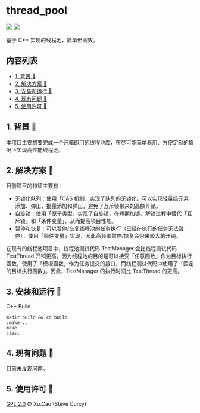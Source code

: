 # thread_pool
[![](https://img.shields.io/badge/Author-Xu.Cao-lightgreen)](https://github.com/SteveCurcy) ![](https://img.shields.io/badge/Version-2.1.3-yellow)

基于 C++ 实现的线程池，简单但高效。

## 内容列表

- [1. 背景 :cookie:](#1-背景-cookie)
- [2. 解决方案 :candy:](#2-解决方案-candy)
- [3. 安装和运行 :birthday:](#3-安装和运行-birthday)
- [4. 现有问题 :sandwich:](#4-现有问题-sandwich)
- [5. 使用许可 :page_facing_up:](#5-使用许可-page_facing_up)

## 1. 背景 :cookie:
本项目主要想要完成一个开箱即用的线程池库，在尽可能简单易用、方便定制的情况下实现高性能线程池。

## 2. 解决方案 :candy:
目前项目的特征主要有：

- 无锁化队列：使用「CAS 机制」实现了队列的无锁化，可以实现轻量级元素添加、弹出，批量添加和弹出，避免了互斥锁带来的高额开销。
- 自旋锁：使用「原子类型」实现了自旋锁，在短期加锁、解锁过程中替代「互斥锁」和「条件变量」，从而提高项目性能。
- 暂停和恢复：可以暂停/恢复线程池的任务执行（已经在执行的任务无法暂停），使用「条件变量」实现，因此高频率暂停/恢复会带来较大的开销。

在现有的线程池项目中，线程池测试代码 TestManager 会比线程测试代码 TestThread 开销更高。因为线程池的目的是可以接受「任意函数」作为目标执行函数，使用了「模板函数」作为任务提交的接口，而线程测试代码中使用了「固定的目标执行函数」。因此，TestManager 的执行时间比 TestThread 的更高。

## 3. 安装和运行 :birthday:

C++ Build

```
mkdir build && cd build
cmake ..
make
ctest
```

## 4. 现有问题 :sandwich:
目前未发现问题。

## 5. 使用许可 :page_facing_up:
[GPL 2.0](./LICENSE) &copy; Xu.Cao (Steve Curcy)
